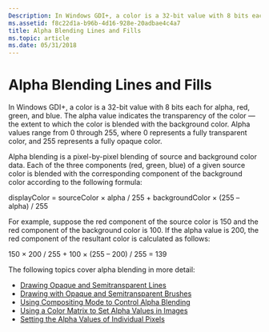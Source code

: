```yaml
---
Description: In Windows GDI+, a color is a 32-bit value with 8 bits each for alpha, red, green, and blue.
ms.assetid: f8c22d1a-b96b-4d16-928e-20adbae4c4a7
title: Alpha Blending Lines and Fills
ms.topic: article
ms.date: 05/31/2018
---
```


# Alpha Blending Lines and Fills

In Windows GDI+, a color is a 32-bit value with 8 bits each for alpha, red, green, and blue. The alpha value indicates the transparency of the color — the extent to which the color is blended with the background color. Alpha values range from 0 through 255, where 0 represents a fully transparent color, and 255 represents a fully opaque color.

Alpha blending is a pixel-by-pixel blending of source and background color data. Each of the three components (red, green, blue) of a given source color is blended with the corresponding component of the background color according to the following formula:

displayColor = sourceColor × alpha / 255 + backgroundColor × (255 – alpha) / 255

For example, suppose the red component of the source color is 150 and the red component of the background color is 100. If the alpha value is 200, the red component of the resultant color is calculated as follows:

150 × 200 / 255 + 100 × (255 – 200) / 255 = 139

The following topics cover alpha blending in more detail:

-   [Drawing Opaque and Semitransparent Lines](-gdiplus-drawing-opaque-and-semitransparent-lines-use.md)
-   [Drawing with Opaque and Semitransparent Brushes](-gdiplus-drawing-with-opaque-and-semitransparent-brushes-use.md)
-   [Using Compositing Mode to Control Alpha Blending](-gdiplus-using-compositing-mode-to-control-alpha-blending-use.md)
-   [Using a Color Matrix to Set Alpha Values in Images](-gdiplus-using-a-color-matrix-to-set-alpha-values-in-images-use.md)
-   [Setting the Alpha Values of Individual Pixels](-gdiplus-setting-the-alpha-values-of-individual-pixels-use.md)

 

 



